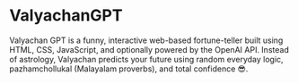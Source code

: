 # ValyachanGPT
Valyachan GPT is a funny, interactive web-based fortune-teller built using HTML, CSS, JavaScript, and optionally powered by the OpenAI API. Instead of astrology, Valyachan predicts your future using random everyday logic, pazhamchollukal (Malayalam proverbs), and total confidence 😎.
